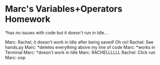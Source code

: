 # Marc's Variables+Operators Homework
*has no issues with code but it doesn't run in Idle...

Marc: Rachel, it doesn't work in Idle after being saved! Oh no!
Rachel: See hands.py
Marc: *deletes everything above my line of code
Marc: *works in Terminal
Marc: *doesn't work in Idle
Marc: RACHELLLLLL
Rachel: Click run
Marc: oop
